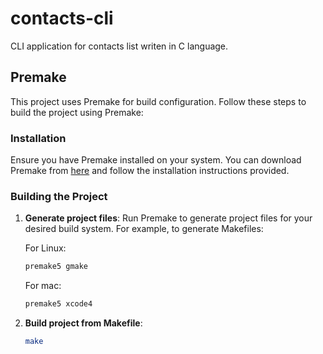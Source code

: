 # contacts-cli
CLI application for contacts list writen in C language.

## Premake

This project uses Premake for build configuration. Follow these steps to build the project using Premake:

### Installation

Ensure you have Premake installed on your system. You can download Premake from [here](https://premake.github.io) and follow the installation instructions provided.

### Building the Project
1. **Generate project files**: Run Premake to generate project files for your desired build system. For example, to generate Makefiles:

   For Linux:
   ```bash
   premake5 gmake
   ```
   
   For mac: 
   ```bash
   premake5 xcode4
   ```

2. **Build project from Makefile**:
   ```bash
   make
   ```
